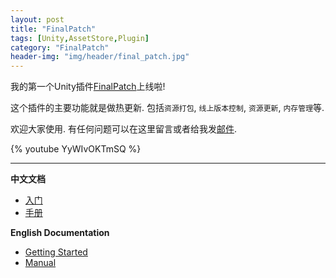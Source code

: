 ```yaml
---
layout: post
title: "FinalPatch"
tags: [Unity,AssetStore,Plugin]
category: "FinalPatch"
header-img: "img/header/final_patch.jpg"
---
```


我的第一个Unity插件[FinalPatch](https://www.assetstore.unity3d.com/#!/content/140852)上线啦!

这个插件的主要功能就是做热更新. 包括`资源打包`, `线上版本控制`, `资源更新`, `内存管理`等.

欢迎大家使用. 有任何问题可以在这里留言或者给我发[邮件](mailto:teddyzhang29@gmail.com).

{% youtube YyWIvOKTmSQ %}

---

**中文文档**

* [入门](https://teddyzhang29.github.io/FinalPatch_GettingStarted_zh)
* [手册](https://teddyzhang29.github.io/FinalPatch_Doc_zh)

**English Documentation**
* [Getting Started](https://teddyzhang29.github.io/FinalPatch_GettingStarted_eng)
* [Manual](https://teddyzhang29.github.io/FinalPatch_Doc_eng)